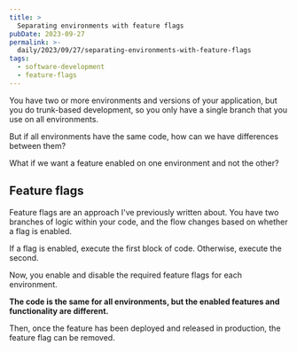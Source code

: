 ```yaml
---
title: >
  Separating environments with feature flags
pubDate: 2023-09-27
permalink: >-
  daily/2023/09/27/separating-environments-with-feature-flags
tags:
  - software-development
  - feature-flags
---
```


You have two or more environments and versions of your application, but you do trunk-based development, so you only have a single branch that you use on all environments.

But if all environments have the same code, how can we have differences between them?

What if we want a feature enabled on one environment and not the other?

## Feature flags

Feature flags are an approach I've previously written about. You have two branches of logic within your code, and the flow changes based on whether a flag is enabled.

If a flag is enabled, execute the first block of code. Otherwise, execute the second.

Now, you enable and disable the required feature flags for each environment.

**The code is the same for all environments, but the enabled features and functionality are different.**

Then, once the feature has been deployed and released in production, the feature flag can be removed.
